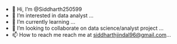 - 👋 Hi, I’m @Siddharth250599
- 👀 I’m interested in data analyst ...
- 🌱 I’m currently learning ...
- 💞️ I’m looking to collaborate on data science/analyst project ...
- 📫 How to reach me 
reach me at siddharthjindal96@gmail.com...

<!---
Siddharth250599/Siddharth250599 is a ✨ special ✨ repository because its `README.md` (this file) appears on your GitHub profile.
You can click the Preview link to take a look at your changes.
--->
